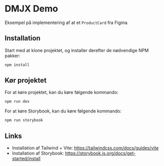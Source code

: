 # DMJX Demo

Eksempel på implementering af at et `ProductCard` fra Figma.

## Installation

Start med at klone projektet, og installer derefter de nødvendige NPM pakker:

```sh
npm install
```

## Kør projektet

For at køre projektet, kan du køre følgende kommando:

```sh
npm run dev
```

For at køre Storybook, kan du køre følgende kommando:

```sh
npm run storybook
```

## Links

- Installation af Tailwind + Vite: https://tailwindcss.com/docs/guides/vite
- Installation af Storybook:
  https://storybook.js.org/docs/get-started/install
